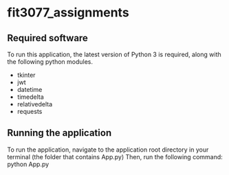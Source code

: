 # fit3077_assignments

## Required software

To run this application, the latest version of Python 3 is required, along with the following python modules.

- tkinter
- jwt
- datetime
- timedelta
- relativedelta
- requests

## Running the application

To run the application, navigate to the application root directory in your terminal (the folder that contains App.py)
Then, run the following command:
python App.py